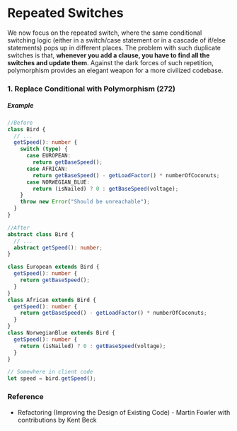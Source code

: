 # Repeated Switches
We now focus on the repeated switch, where the same conditional switching logic (either in a switch/case statement or in a cascade of if/else statements) pops up in different places. The problem with such duplicate switches is that, **whenever you add a clause, you have to find all the switches and update them**. Against the dark forces of such repetition, polymorphism provides an elegant weapon for a more civilized codebase.

### 1. Replace Conditional with Polymorphism (272)
##### Example
```typescript
//Before
class Bird {
  // ...
  getSpeed(): number {
    switch (type) {
      case EUROPEAN:
        return getBaseSpeed();
      case AFRICAN:
        return getBaseSpeed() - getLoadFactor() * numberOfCoconuts;
      case NORWEGIAN_BLUE:
        return (isNailed) ? 0 : getBaseSpeed(voltage);
    }
    throw new Error("Should be unreachable");
  }
}

//After
abstract class Bird {
  // ...
  abstract getSpeed(): number;
}

class European extends Bird {
  getSpeed(): number {
    return getBaseSpeed();
  }
}
class African extends Bird {
  getSpeed(): number {
    return getBaseSpeed() - getLoadFactor() * numberOfCoconuts;
  }
}
class NorwegianBlue extends Bird {
  getSpeed(): number {
    return (isNailed) ? 0 : getBaseSpeed(voltage);
  }
}

// Somewhere in client code
let speed = bird.getSpeed();
```
### Reference
- Refactoring (Improving the Design of Existing Code) - Martin Fowler with contributions by Kent Beck
